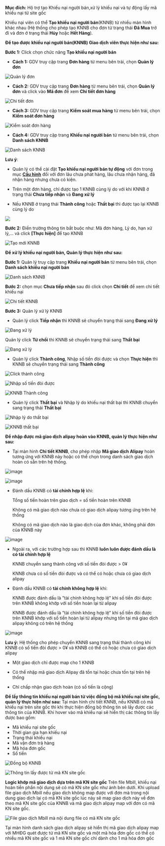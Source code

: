  **Mục đích:** Hộ trợ tạo Khiếu nại người bán,xử lý khiếu nại và tự động lấy mã khiếu nại từ site gốc
   
   Khiếu nại viên có thể **Tạo khiếu nại người bán**(KNNB) từ nhiều màn hình khác nhau (Hệ thống cho phép tạo KNNB cho đơn từ trạng thái **Đã Mua** trở đi và đơn ở trạng thái **Hủy** hoặc **Hết Hàng**).
   
 **Để tạo được khiếu nại người bán(KNNB) Giao dịch viên thực hiện như sau:**

 **Bước 1:** Click chọn chức năng **Tạo khiếu nại người bán** 
    
   - **Cách 1:** GDV truy cập trang **Đơn hàng** từ menu bên trái, chọn **Quản lý đơn**
  
![Quản lý đơn](https://user-images.githubusercontent.com/75475064/105575610-78a20780-5d9f-11eb-83c7-1ef5bd7a3a49.png)

   - **Cách 2:** GDV truy cập trang **Đơn hàng** từ menu bên trái, chọn **Quản lý đơn** và click vào **Mã đơn** để xem **Chi tiết đơn hàng**
  
![Chi tiết đơn](https://user-images.githubusercontent.com/75475064/105575680-fb2ac700-5d9f-11eb-96a4-2f5d00bc0962.png)

   - **Cách 3:** GDV truy cập trang **Kiểm soát mua hàng** từ menu bên trái, chọn **Kiểm soát đơn hàng**

![Kiểm soát đơn hàng](https://user-images.githubusercontent.com/75475064/105575740-5492f600-5da0-11eb-9baa-aa9240cc22b5.png)

  - **Cách 4:** GDV truy cập trang **Khiếu nại người bán** từ menu bên trái, chọn **Danh sách KNNB**
  
![Danh sách KNNB](https://user-images.githubusercontent.com/75475064/105575775-915eed00-5da0-11eb-9b08-1b8972fe7554.png)

**Lưu ý**: 
   - Quản lý có thể cài đặt **Tạo khiếu nại người bán tự động** với đơn trong mục **[Cấu hình](https://hd.gobiz.vn/m5/cau-hinh/chmuahangnhandon)** đối với đơn lâu chưa phát hàng, lâu chưa nhận hàng, đã nhận hàng nhưng chưa có kiện.  
     
   - Trên một đơn hàng, chỉ được tạo 1 KNNB cùng lý do với khi KNNB ở trạng thái **Chưa tiếp nhận** và **Đang xử lý**
  
   - Nếu KNNB ở trạng thái **Thành công** hoặc **Thất bại** thì được tạo lại KNNB cùng lý do
   
 ![](https://user-images.githubusercontent.com/75475064/101887687-ca1b7c00-3bcf-11eb-9588-fef7da1f58d4.png)
   
   
**Bước 2:** Điền trường thông tin bắt buộc như: Mã đơn hàng, Lý do, hạn xử lý,... và click **[Thực hiện]** để tạo KNNB

![Tạo mới KNNB](https://user-images.githubusercontent.com/75475064/106086456-c7abbc00-6154-11eb-8997-9de9b3f31621.png)


**Để xử lý khiếu nại người bán, Quản lý thực hiện như sau:**

**Bước 1:** Quản lý truy cập trang **Khiếu nại người bán** từ menu bên trái, chọn **Danh sách khiếu nại người bán**

![Danh sách KNNB](https://user-images.githubusercontent.com/75475064/106086927-9c759c80-6155-11eb-8f8b-b13045df4f72.png)

**Bước 2:** chọn mục **Chưa tiếp nhận** sau đó click chọn **Chi tiết** để xem chi tiết khiếu nại

![Chi tiết KNNB](https://user-images.githubusercontent.com/75475064/106087260-39383a00-6156-11eb-94a4-2b6960f4b557.png)



**Bước 3:** Quản lý xử lý KNNB

  
   * Quản lý click **Tiếp nhận** thì KNNB sẽ chuyển trạng thái sang **Đang xử lý**

 ![Đang xử lý](https://user-images.githubusercontent.com/75475064/106088587-d7c59a80-6158-11eb-9020-54d869c78bd8.png)

   Quản lý click **Từ chối** thì KNNB sẽ chuyển trạng thái sang **Thất bại**
   
 ![Đang xử lý](https://user-images.githubusercontent.com/75475064/106088714-06dc0c00-6159-11eb-8460-546f3b9d7306.png)

  * Quản lý click **Thành công**, Nhập số tiền đòi được và chọn **Thực hiện** thì  KNNB sẽ chuyển trạng thái sang **Thành công**

![Click thành công](https://user-images.githubusercontent.com/75475064/106088800-3428ba00-6159-11eb-95fa-6601b34e00ce.png)

![Nhập số tiền đòi được](https://user-images.githubusercontent.com/75475064/106088874-5cb0b400-6159-11eb-99b5-4842954f37c0.png)

![KNNB Thành công](https://user-images.githubusercontent.com/75475064/106089563-c7162400-615a-11eb-81de-d4d2080d396c.png)

  *  Quản lý click  **Thất bại** và Nhập lý do khiếu nại thất bại thì KNNB chuyển sang trạng thái **Thất bại**

![Nhập lý do thất bại](https://user-images.githubusercontent.com/75475064/106089673-02185780-615b-11eb-8718-0ee460e8b56a.png)

![KNNB thất bại](https://user-images.githubusercontent.com/75475064/106089802-4f94c480-615b-11eb-85ca-90bb485baffd.png)


**Để nhập được mã giao dịch alipay hoàn vào KNNB, quản lý thực hiện như sau:**

  * Tại màn hình **Chi tiết KNNB**, cho phép nhập **Mã giao dịch Alipay** hoàn tương ứng với KNNB này hoặc có thể chọn trong danh sách giao dịch hoàn có sẵn trên hệ thống.
  
![image](https://user-images.githubusercontent.com/75475064/101893038-c17a7400-3bd6-11eb-83b3-6b6e9e84e86c.png)

![image](https://user-images.githubusercontent.com/75475064/101893149-ec64c800-3bd6-11eb-9db2-883216aeefcd.png)

  - Đánh dấu KNNB có **tài chính hợp lệ** khi: 
  
     Tổng số tiền hoàn trên giao dịch = số tiền hoàn trên KNNB
    
     Không có mã giao dịch nào chưa có giao dịch alipay tương ứng trên hệ thống
    
     Không có mã giao dịch nào là giao dịch của đơn khác, không phải đơn của KNNB này
    
![image](https://user-images.githubusercontent.com/75475064/102747515-fe8ef500-4392-11eb-967d-d4b9f4883d92.png)
 
  - Ngoài ra, với các trường hợp sau thì KNNB **luôn luôn được đánh dấu là có tài chính hợp lệ** 
   
     KNNB chuyển sang thành công với số tiền đòi được > 0¥    
    
     KNNB chưa có số tiền đòi được và có thể có hoặc chưa có giao dịch alipay

  - Đánh dấu KNNB có **tài chính không hợp lệ** khi:
  
     KNNB được đánh dấu là "tài chính không hợp lệ" khi số tiền đòi được trên KNNB không khớp với số tiền hoàn lại từ alipay
    
     KNNB được đánh dấu là "tài chính không hợp lệ" khi số tiền đòi được trên KNNB khớp với số tiền hoàn lại từ alipay nhưng tồn tại mã giao dịch alipay không có trên hệ thống
    
![image](https://user-images.githubusercontent.com/75475064/102748041-09965500-4394-11eb-9862-7725b4192158.png)

**Lưu ý:** Hệ thống cho phép chuyển KNNB sang trạng thái thành công khi KNNB có số tiền đòi được > 0¥ và KNNB có thể có hoặc chưa có giao dịch alipay
  
   - Một giao dịch chỉ được map cho 1 KNNB
    
   - Có thể nhập mã giao dịch Alipay đã tồn tại hoặc chưa tồn tại trên hệ thống
    
   - Chỉ chấp nhận giao dịch hoàn (có số tiền là cộng)

**Để lấy thông tin khiếu nại người bán từ việc đồng bộ mã khiếu nại site gốc, quản lý thực hiện như sau:**
Tại màn hình chi tiết KNNB, nếu KNNB có mã khiếu nại trên site gốc thì khi thực hiện đồng bộ thông tin sẽ lấy được các thông tin của KNNB. 
Khi hover vào mã khiếu nại sẽ hiển thị các thông tin lấy được bao gồm:
   - Mã khiếu nại site gốc
   - Thời gian gia hạn khiếu nại
   - Trạng thái khiếu nại 
   - Mã vận đơn trả hàng
   - Mã hóa đơn gốc
   - Số tiền

![Đồng bộ KNNB](https://user-images.githubusercontent.com/76998374/104545995-d4f97e80-565d-11eb-87f5-4868ec1af481.png)


![Thông tin lấy được từ mã KN site gốc](https://user-images.githubusercontent.com/76998374/104546329-839dbf00-565e-11eb-90b6-f6e008543fd2.png)


**Logic khớp mã giao dịch dựa trên mã KN site gốc**
Trên file Mbill, khiếu nại hoàn tiền phần nội dung sẽ có mã KN site gốc như ảnh bên dưới.
Khi upload file giao dịch Mbill nếu giao dịch không map được với đơn mà trong nội dung giao dịch lại có mã KN site gốc lúc này sẽ map giao dịch này về đơn theo mã KN site gốc của KNNB và mã giao dịch alipay map với đơn có mã KN site gốc.

![File giao dịch Mbill mà nội dung file có mã KN site gốc](https://user-images.githubusercontent.com/76998374/104565722-4695f480-567f-11eb-9619-0f18e0118490.png)

Tại màn hình danh sách giao dịch alipay sẽ hiển thị mã giao dịch alipay map với MHĐG quét được từ mã KN site gốc và một mã hóa đơn gốc có thể có nhiều mã KN site gốc và 1 mã KN site gốc chỉ dành cho 1 mã hóa đơn gốc
